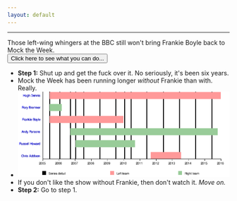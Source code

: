 ```yaml
---
layout: default
---
```

<hr>
Those left-wing whingers at the BBC still won't bring Frankie Boyle back to Mock the Week.

<div id="clickButton"><button>Click here to see what you can do...</button></div>
<div id="steps">
  <ul>
    <li><b>Step 1:</b> Shut up and get the fuck over it. No seriously, it's been six years.</li>
    <li>Mock the Week has been running longer <i>without</i> Frankie than with. Really.</li>
    <li><img src="/resources/timeline.png" alt="Timeline of panelists on Mock the Week"></li>
    <li>If you don't like the show without Frankie, then don't watch it. <i>Move on.</i></li>
    <li><b>Step 2:</b> Go to step 1.</li>
  </ul>
</div>
